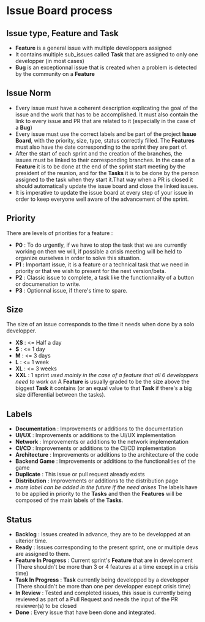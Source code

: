 # Issue Board process

## Issue type, Feature and Task

* __Feature__ is a general issue with multiple developpers assigned
* It contains multiple sub_issues called __Task__ that are assigned to only one developper (in most cases)
* __Bug__ is an exceptionnal issue that is created when a problem is detected by the community on a __Feature__

## Issue Norm

* Every issue must have a coherent description explicating the goal of the issue and the work that has to be accomplished. It must also contain the link to every issue and PR that are related to it (especially in the case of a __Bug__)
* Every issue must use the correct labels and be part of the project __Issue Board__, with the priority, size, type, status correctly filled. The __Features__ must also have the date corresponding to the sprint they are part of.
* After the start of each sprint and the creation of the branches, the issues must be linked to their corresponding branches. In the case of a __Feature__ it is to be done at the end of the sprint start meeting by the president of the reunion, and for the __Tasks__ it is to be done by the person assigned to the task when they start it.That way when a PR is closed it should automatically update the issue board and close the linked issues.
* It is imperative to update the issue board at every step of your issue in order to keep everyone well aware of the advancement of the sprint.

## Priority

There are levels of priorities for a feature :

* __P0__ : To do urgently, if we have to stop the task that we are currently working on then we will, if possible a crisis meeting will be held to organize ourselves in order to solve this situation.
* __P1__ : Important issue, it is a feature or a technical task that we need in priority or that we wish to present for the next version/beta.
* __P2__ : Classic issue to complete, a task like the functionnality of a button or documenation to write.
* __P3__ : Optionnal issue, if there's time to spare.

## Size

The size of an issue corresponds to the time it needs when done by a solo developper.

* __XS__ : <= Half a day
* __S__ : <= 1 day
* __M__ : <= 3 days
* __L__ : <= 1 week
* __XL__ : <= 3 weeks
* __XXL__ : 1 sprint *used mainly in the case of a feature that all 6 developpers need to work on*
A __Feature__ is usually graded to be the size above the biggest __Task__ it contains (or an equal value to that __Task__ if there's a big size differential between the tasks).

## Labels

* __Documentation__ :  Improvements or additions to the documentation
* __UI/UX__ : Improvements or additions to the UI/UX implementation
* __Network__ : Improvements or additions to the network implementation
* __CI/CD__ : Improvements or additions to the CI/CD implementation
* __Architecture__ : Improvements or additions to the architecture of the code
* __Backend Game__ : Improvements or additions to the functionalities of the game
* __Duplicate__ : This issue or pull request already exists
* __Distribution__ : Improvements or additions to the distribution page
* *more label can be added in the future if the need arises*
The labels have to be applied in priority to the __Tasks__ and then the __Features__ will be composed of the main labels of the __Tasks__.

## Status

* __Backlog__ : Issues created in advance, they are to be developped at an ulterior time.
* __Ready__ : Issues corresponding to the present sprint, one or multiple devs are assigned to them.
* __Feature In Progress__ : Current sprint's __Feature__ that are in development (There shouldn't be more than 3 or 4 features at a time except in a crisis time)
* __Task In Progress__ : __Task__ currently being developped by a developper (There shouldn't be more than one per developper except crisis time)
* __In Review__ : Tested and completed issues, this issue is currently being reviewed as part of a Pull Request and needs the input of the PR reviewer(s) to be closed
* __Done__ : Every issue that have been done and integrated.
